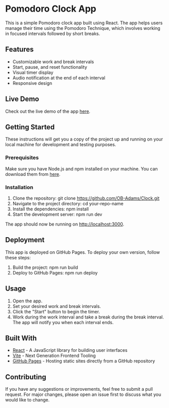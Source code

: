# Pomodoro Clock App

This is a simple Pomodoro clock app built using React. The app helps users manage their time using the Pomodoro Technique, which involves working in focused intervals followed by short breaks.

## Features

- Customizable work and break intervals
- Start, pause, and reset functionality
- Visual timer display
- Audio notification at the end of each interval
- Responsive design

## Live Demo

Check out the live demo of the app [here](https://OB-Adams.github.io/Clock).

## Getting Started

These instructions will get you a copy of the project up and running on your local machine for development and testing purposes.

### Prerequisites

Make sure you have Node.js and npm installed on your machine. You can download them from [here](https://nodejs.org/).

### Installation

1. Clone the repository:
    git clone https://github.com/OB-Adams/Clock.git
2. Navigate to the project directory:
    cd your-repo-name
3. Install the dependencies:
    npm install
4. Start the development server:
    npm run dev
    
The app should now be running on [http://localhost:3000](http://localhost:3000).

## Deployment

This app is deployed on GitHub Pages. To deploy your own version, follow these steps:

1. Build the project:
    npm run build
2. Deploy to GitHub Pages:
    npm run deploy
    
## Usage

1. Open the app.
2. Set your desired work and break intervals.
3. Click the "Start" button to begin the timer.
4. Work during the work interval and take a break during the break interval. The app will notify you when each interval ends.

## Built With

- [React](https://reactjs.org/) - A JavaScript library for building user interfaces
- [Vite](https://vitejs.dev/) - Next Generation Frontend Tooling
- [GitHub Pages](https://pages.github.com/) - Hosting static sites directly from a GitHub repository

## Contributing

If you have any suggestions or improvements, feel free to submit a pull request. For major changes, please open an issue first to discuss what you would like to change.